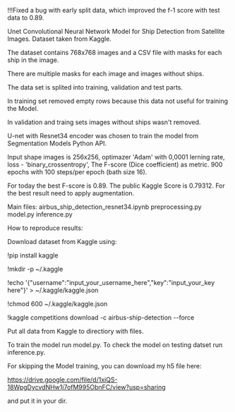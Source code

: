 !!!Fixed a bug with early split data, which improved the f-1 score with test data to 0.89.

Unet Convolutional Neural Network Model for Ship Detection from Satellite Images.
Dataset taken from Kaggle.

The dataset contains 768x768 images and a CSV file with masks for each ship in the image.

There are multiple masks for each image and images without ships.

The data set is splited into training, validation and test parts.

In training set removed empty rows because this data not useful for training the Model.

In validation and traing sets images without ships wasn't removed.

U-net with Resnet34 encoder was chosen to train the model
from Segmentation Models Python API.

Input shape images is 256x256, optimazer 'Adam' with 0,0001 lerning rate,
loss - 'binary_crossentropy', The F-score (Dice coefficient) as metric.
900 epochs with 100 steps/per epoch (bath size 16).

For today the best F-score is 0.89.
The public Kaggle Score is 0.79312.
For the best result need to apply augmentation.

Main files:
airbus_ship_detection_resnet34.ipynb 
preprocessing.py
model.py
inference.py

How to reproduce results:

Download dataset from Kaggle using:

!pip install kaggle

!mkdir -p ~/.kaggle

!echo '{"username":"input_your_username_here","key":"input_your_key here"}' > ~/.kaggle/kaggle.json

!chmod 600 ~/.kaggle/kaggle.json

!kaggle competitions download -c airbus-ship-detection --force

Put all data from Kaggle to directiory with files.

To train the model run model.py.
To check the model on testing datset run inference.py.

For skipping the Model training, you can download my h5 file here:

https://drive.google.com/file/d/1xiQS-18WpgDycvdNHw1j7ofM995ObnFC/view?usp=sharing

and put it in your dir.

